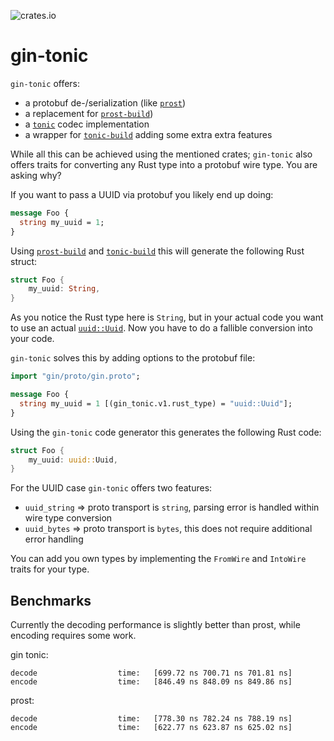![crates.io](https://img.shields.io/crates/v/gin-tonic.svg)

# gin-tonic

`gin-tonic` offers:

- a protobuf de-/serialization (like [`prost`](http://docs.rs/prost))
- a replacement for [`prost-build`](http://docs.rs/prost-build))
- a [`tonic`](http://docs.rs/tonic) codec implementation
- a wrapper for [`tonic-build`](http://docs.rs/tonic-build) adding some extra extra features

While all this can be achieved using the mentioned crates; `gin-tonic` also offers traits for
converting any Rust type into a protobuf wire type. You are asking why?

If you want to pass a UUID via protobuf you likely end up doing:

```protobuf
message Foo {
  string my_uuid = 1;
}
```

Using [`prost-build`](http://docs.rs/prost-build) and [`tonic-build`](http://docs.rs/tonic-build) this will
generate the following Rust struct:

```rust
struct Foo {
    my_uuid: String,
}
```

As you notice the Rust type here is `String`, but in your actual code you want to use an actual
[`uuid::Uuid`](docs.rs/uuid). Now you have to do a fallible conversion into your code.

`gin-tonic` solves this by adding options to the protobuf file:

```protobuf
import "gin/proto/gin.proto";

message Foo {
  string my_uuid = 1 [(gin_tonic.v1.rust_type) = "uuid::Uuid"];
}
```

Using the `gin-tonic` code generator this generates the following Rust code:

```rust
struct Foo {
    my_uuid: uuid::Uuid,
}
```

For the UUID case `gin-tonic` offers two features:

- `uuid_string` => proto transport is `string`, parsing error is handled within wire type conversion
- `uuid_bytes` => proto transport is `bytes`, this does not require additional error handling

You can add you own types by implementing the `FromWire` and `IntoWire` traits for your type.


## Benchmarks
Currently the decoding performance is slightly better than prost, while encoding requires some work.

gin tonic:
```
decode                  time:   [699.72 ns 700.71 ns 701.81 ns]
encode                  time:   [846.49 ns 848.09 ns 849.86 ns]
```

prost:
```
decode                  time:   [778.30 ns 782.24 ns 788.19 ns]
encode                  time:   [622.77 ns 623.87 ns 625.02 ns]
```

